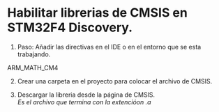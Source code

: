 # Habilitar librerias de CMSIS en STM32F4 Discovery.
 1. Paso:
 Añadir las directivas en el IDE o en el entorno que se esta trabajando.<br>
 
 ARM_MATH_CM4
 
 2. Crear una carpeta en el proyecto para colocar el archivo de CMSIS.
 
 3. Descargar la libreria desde la página de CMSIS. <br>
 *Es el archivo que termina con la extencióon .a*
